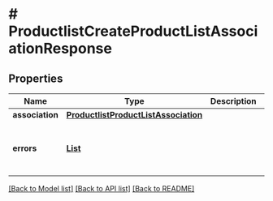 # # ProductlistCreateProductListAssociationResponse


## Properties 


Name | Type | Description | Notes
------------ | ------------- | ------------- | -------------
**association**| [**ProductlistProductListAssociation**](ProductlistProductListAssociation.md) |   | [optional]
**errors**| [**List<ProductlistProductListAssociationError>**](ProductlistProductListAssociationError.md) |   | [optional] [default to new ArrayList<>()]


[[Back to Model list]](../../README.md#models) [[Back to API list]](../../README.md#endpoints) [[Back to README]](../../README.md)

